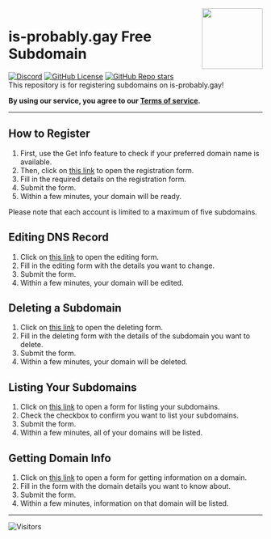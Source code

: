 <img src="https://cdn.jsdelivr.net/gh/googlei18n/noto-emoji/svg/emoji_u1f308.svg" align="right" width="120"/>

# is-probably.gay Free Subdomain  
[![Discord](https://img.shields.io/discord/891325967203729472?color=5865F2&label=discord&style=for-the-badge)](https://discord.gg/uQ4UXANnP2) [![GitHub License](https://img.shields.io/github/license/is-probably-gay/is-probably-gay?style=for-the-badge)](https://github.com/is-probably-gay/is-probably-gay/blob/main/LICENSE) [![GitHub Repo stars](https://img.shields.io/github/stars/is-probably-gay/is-probably-gay?style=for-the-badge)](https://github.com/is-probably-gay/is-probably-gay/stargazers)  
This repository is for registering subdomains on is-probably.gay!

**By using our service, you agree to our [Terms of service](https://github.com/is-probably-gay/is-probably-gay/blob/main/TOS.md).**
* * *
## How to Register
1. First, use the Get Info feature to check if your preferred domain name is available.
2. Then, click on [this link](https://github.com/is-probably-gay/is-probably-gay/issues/new?template=register.yml&title=Register) to open the registration form.
3. Fill in the required details on the registration form.
4. Submit the form.
5. Within a few minutes, your domain will be ready.

Please note that each account is limited to a maximum of five subdomains.

## Editing DNS Record
1. Click on [this link](https://github.com/is-probably-gay/is-probably-gay/issues/new?template=edit.yml&title=Edit) to open the editing form.
2. Fill in the editing form with the details you want to change.
3. Submit the form.
4. Within a few minutes, your domain will be edited.

## Deleting a Subdomain
1. Click on [this link](https://github.com/is-probably-gay/is-probably-gay/issues/new?template=delete.yml&title=Delete) to open the deleting form.
2. Fill in the deleting form with the details of the subdomain you want to delete.
3. Submit the form.
4. Within a few minutes, your domain will be deleted.

## Listing Your Subdomains
1. Click on [this link](https://github.com/is-probably-gay/is-probably-gay/issues/new?template=list.yml&title=List) to open a form for listing your subdomains.
2. Check the checkbox to confirm you want to list your subdomains.
3. Submit the form.
4. Within a few minutes, all of your domains will be listed.

## Getting Domain Info
1. Click on [this link](https://github.com/is-probably-gay/is-probably-gay/issues/new?template=get.yml&title=Get%20Info) to open a form for getting information on a domain.
2. Fill in the form with the domain details you want to know about.
3. Submit the form.
4. Within a few minutes, information on that domain will be listed.
* * *
![Visitors](https://count.getloli.com/get/@is-probably-gay)
